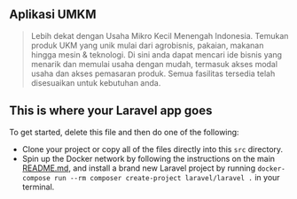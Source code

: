 
**Aplikasi UMKM**
-------------


> Lebih dekat dengan Usaha Mikro Kecil Menengah Indonesia. Temukan
> produk UKM yang unik mulai dari agrobisnis, pakaian, makanan hingga
> mesin & teknologi. Di sini anda dapat mencari ide bisnis yang menarik
> dan memulai usaha dengan mudah, termasuk akses modal usaha dan akses
> pemasaran produk. Semua fasilitas tersedia telah disesuaikan untuk
> kebutuhan anda.

## This is where your Laravel app goes

To get started, delete this file and then do one of the following:

- Clone your project or copy all of the files directly into this `src` directory.
- Spin up the Docker network by following the instructions on the main [README.md](../README.md), and install a brand new Laravel project by running `docker-compose run --rm composer create-project laravel/laravel .` in your terminal.